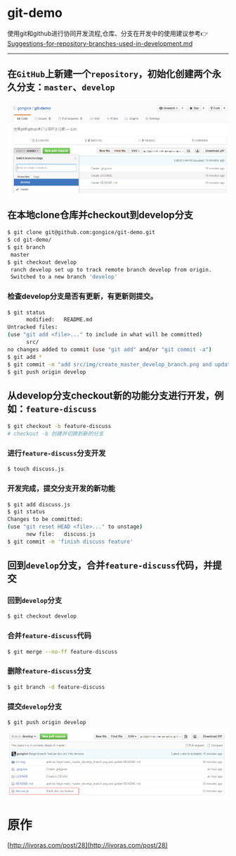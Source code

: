 # git-demo
使用git和github进行协同开发流程,仓库、分支在开发中的使用建议参考:point_right:[Suggestions-for-repository-branches-used-in-development.md](doc/Suggestions-for-repository-branches-used-in-development.md)

---------------------------------
## 在`GitHub`上新建一个`repository`，初始化创建两个永久分支：`master`、`develop`
![图](src/img/create_master_develop_branch.png)
## 在本地clone仓库并checkout到develop分支
```bash
$ git clone git@github.com:gongice/git-demo.git
$ cd git-demo/
$ git branch
 master
$ git checkout develop
 ranch develop set up to track remote branch develop from origin.
 Switched to a new branch 'develop'
```
### 检查develop分支是否有更新，有更新则提交。
```bash
$ git status
      modified:   README.md
Untracked files:
(use "git add <file>..." to include in what will be committed)
      src/
no changes added to commit (use "git add" and/or "git commit -a")
$ git add *
$ git commit -m "add src/img/create_master_develop_branch.png and update README.md"
$ git push origin develop
```
## 从develop分支checkout新的功能分支进行开发，例如：`feature-discuss`
```bash
$ git checkout -b feature-discuss
# checkout -b 创建并切换到新的分支
```
### 进行`feature-discuss`分支开发
```bash
$ touch discuss.js
```
### 开发完成，提交分支开发的新功能
```bash
$ git add discuss.js
$ git status
Changes to be committed:
(use "git reset HEAD <file>..." to unstage)
      new file:   discuss.js
$ git commit -m 'finish discuss feature'
```
## 回到`develop`分支，合并`feature-discuss`代码，并提交
### 回到`develop`分支
```bash
$ git checkout develop
```
### 合并`feature-discuss`代码
```bash
$ git merge --no-ff feature-discuss
```
### 删除`feature-discuss`分支
```bash
$ git branch -d feature-discuss
```
### 提交`develop`分支
```bash
$ git push origin develop
```
![图](src/img/finish_feature-discuss.png)

# 原作
[http://livoras.com/post/28](http://livoras.com/post/28)
